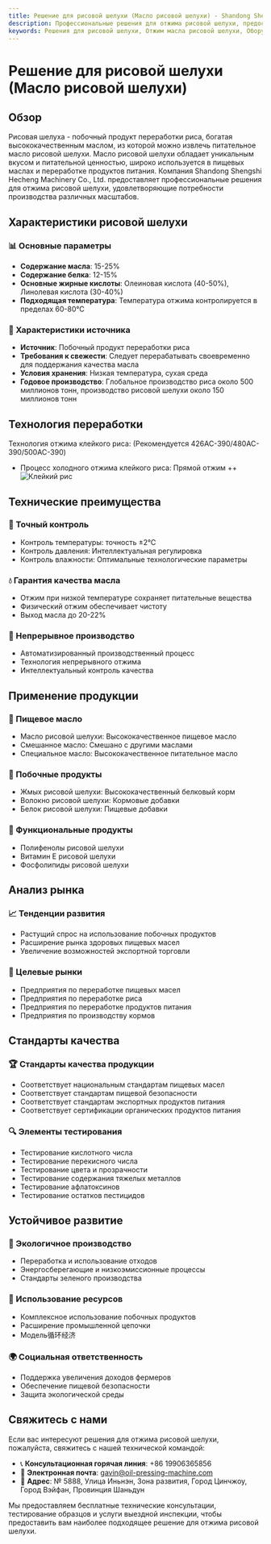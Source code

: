 ```yaml
---
title: Решение для рисовой шелухи (Масло рисовой шелухи) - Shandong Shengshi Hecheng Machinery Co., Ltd.
description: Профессиональные решения для отжима рисовой шелухи, предоставление оборудования и технических услуг по переработке масла рисовой шелухи, содержание масла 15-25%, использование процесса холодного отжима для сохранения питательных веществ, удовлетворяющие потребности различных масштабов производства.
keywords: Решения для рисовой шелухи, Отжим масла рисовой шелухи, Оборудование для переработки рисовой шелухи, Линия производства масла рисовой шелухи, Процесс холодного отжима масла рисовой шелухи, Пресс для масла рисовой шелухи, Экстракция масла рисовой шелухи, Переработка масличных семян рисовой шелухи, Оборудование для отжима масла рисовой шелухи, Оборудование для производства масла рисовой шелухи
---
```


# Решение для рисовой шелухи (Масло рисовой шелухи)

## Обзор

Рисовая шелуха - побочный продукт переработки риса, богатая высококачественным маслом, из которой можно извлечь питательное масло рисовой шелухи. Масло рисовой шелухи обладает уникальным вкусом и питательной ценностью, широко используется в пищевых маслах и переработке продуктов питания. Компания Shandong Shengshi Hecheng Machinery Co., Ltd. предоставляет профессиональные решения для отжима рисовой шелухи, удовлетворяющие потребности производства различных масштабов.

## Характеристики рисовой шелухи

### 📊 Основные параметры
- **Содержание масла**: 15-25%
- **Содержание белка**: 12-15%
- **Основные жирные кислоты**: Олеиновая кислота (40-50%), Линолевая кислота (30-40%)
- **Подходящая температура**: Температура отжима контролируется в пределах 60-80℃

### 🌱 Характеристики источника
- **Источник**: Побочный продукт переработки риса
- **Требования к свежести**: Следует перерабатывать своевременно для поддержания качества масла
- **Условия хранения**: Низкая температура, сухая среда
- **Годовое производство**: Глобальное производство риса около 500 миллионов тонн, производство рисовой шелухи около 150 миллионов тонн

## Технология переработки
Технология отжима клейкого риса: (Рекомендуется 426AC-390/480AC-390/500AC-390)
 + Процесс холодного отжима клейкого риса: Прямой отжим
 ++ ![Клейкий рис](/images/糯米冷榨工艺_Cold-pressing%20process%20of%20glutinous%20rice_.png)

## Технические преимущества

### 🎯 Точный контроль
- Контроль температуры: точность ±2℃
- Контроль давления: Интеллектуальная регулировка
- Контроль влажности: Оптимальные технологические параметры

### 💧 Гарантия качества масла
- Отжим при низкой температуре сохраняет питательные вещества
- Физический отжим обеспечивает чистоту
- Выход масла до 20-22%

### 🔄 Непрерывное производство
- Автоматизированный производственный процесс
- Технология непрерывного отжима
- Интеллектуальный контроль качества

## Применение продукции

### 🍳 Пищевое масло
- Масло рисовой шелухи: Высококачественное пищевое масло
- Смешанное масло: Смешано с другими маслами
- Специальное масло: Высококачественное питательное масло

### 🥛 Побочные продукты
- Жмых рисовой шелухи: Высококачественный белковый корм
- Волокно рисовой шелухи: Кормовые добавки
- Белок рисовой шелухи: Пищевые добавки

### 💊 Функциональные продукты
- Полифенолы рисовой шелухи
- Витамин E рисовой шелухи
- Фосфолипиды рисовой шелухи

## Анализ рынка

### 📈 Тенденции развития
- Растущий спрос на использование побочных продуктов
- Расширение рынка здоровых пищевых масел
- Увеличение возможностей экспортной торговли

### 🎯 Целевые рынки
- Предприятия по переработке пищевых масел
- Предприятия по переработке риса
- Предприятия по переработке продуктов питания
- Предприятия по производству кормов

## Стандарты качества

### 🏆 Стандарты качества продукции
- Соответствует национальным стандартам пищевых масел
- Соответствует стандартам пищевой безопасности
- Соответствует стандартам экспортных продуктов питания
- Соответствует сертификации органических продуктов питания

### 🔍 Элементы тестирования
- Тестирование кислотного числа
- Тестирование перекисного числа
- Тестирование цвета и прозрачности
- Тестирование содержания тяжелых металлов
- Тестирование афлатоксинов
- Тестирование остатков пестицидов

## Устойчивое развитие

### 🌱 Экологичное производство
- Переработка и использование отходов
- Энергосберегающие и низкоэмиссионные процессы
- Стандарты зеленого производства

### 🔄 Использование ресурсов
- Комплексное использование побочных продуктов
- Расширение промышленной цепочки
- Модель循环经济

### 🌍 Социальная ответственность
- Поддержка увеличения доходов фермеров
- Обеспечение пищевой безопасности
- Защита экологической среды

## Свяжитесь с нами

Если вас интересуют решения для отжима рисовой шелухи, пожалуйста, свяжитесь с нашей технической командой:

- 📞 **Консультационная горячая линия**: +86 19906365856
- 📧 **Электронная почта**: gavin@oil-pressing-machine.com
- 📍 **Адрес**: № 5888, Улица Иньнэн, Зона развития, Город Цинчжоу, Город Вэйфан, Провинция Шаньдун

Мы предоставляем бесплатные технические консультации, тестирование образцов и услуги выездной инспекции, чтобы предоставить вам наиболее подходящее решение для отжима рисовой шелухи.